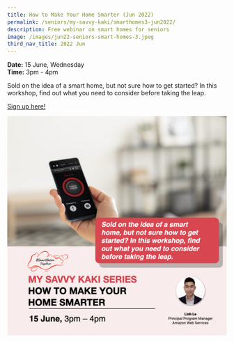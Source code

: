 ```yaml
---
title: How to Make Your Home Smarter (Jun 2022)
permalink: /seniors/my-savvy-kaki/smarthomes3-jun2022/
description: Free webinar on smart homes for seniors
image: /images/jun22-seniors-smart-homes-3.jpeg
third_nav_title: 2022 Jun
---
```


**Date:** 15 June, Wednesday
<br> **Time:** 3pm - 4pm

Sold on the idea of a smart home, but not sure how to get started? In this workshop, find out what you need to consider before taking the leap. 

[Sign up here!](https://zoom.us/webinar/register/2016521647980/WN_3Os1VE9qQZC-pn4vuZxHdw)

![Free webinar on smart homes for seniors in June](/images/Updated-Jun%20-%20Smart%20Homes3.jpeg)